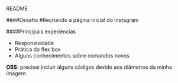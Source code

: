 README

####Desafio
#Recriando a página inicial do instagram

####Principais experiências 
 -  Responsividade
 -  Prática do flex box
 -  Alguns conhecimentos sobre comandos novos
 
**OBS:** precisei incluir alguns códigos devido aos diâmetros da minha imagem.


    
